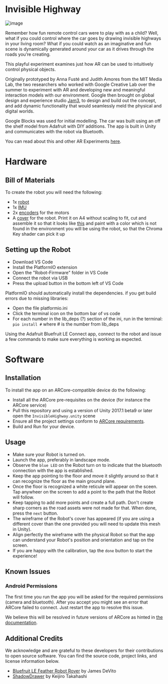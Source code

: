 # Invisible Highway

![image](https://github.com/Jam3/Invisible-Highway/raw/master/media/Invisible_Highway.gif)

Remember how fun remote control cars were to play with as a child? Well, what if you could control where the car goes by drawing invisible highways in your living room? What if you could watch as an imaginative and fun scene is dynamically generated around your car as it drives through the roads you’re creating.

This playful experiment examines just how AR can be used to intuitively control physical objects.

Originally prototyped by Anna Fusté and Judith Amores from the MIT Media Lab, the two researchers who worked with Google Creative Lab over the summer to experiment with AR and developing new and meaningful interaction models with our environment. Google then brought on global design and experience studio [Jam3](http://jam3.com), to design and build out the concept, and add dynamic functionality that would seamlessly meld the physical and digital worlds.

Google Blocks was used for initial modelling. The car was built using an off the shelf model from Adafruit with DIY additions. The app is built in Unity and communicates with the robot via Bluetooth.

You can read about this and other AR Experiments [here](https://experiments.withgoogle.com/ar/invisible-highway).

# Hardware

## Bill of Materials

To create the robot you will need the following:

* 1x [robot](https://www.adafruit.com/product/3235)
* 1x [IMU](https://www.adafruit.com/product/2472)
* 2x [encoders](https://solarbotics.com/product/gmww02/) for the motors
* A [cover](https://github.com/Jam3/Invisible-Highway/raw/master/media/robot_cover.pdf) for the robot. Print it on A4 without scaling to fit, cut and assemble it so that it looks like [this](https://github.com/Jam3/Invisible-Highway/raw/master/media/robot_cover_result.jpg) and paint with a color which is not found in the environment you will be using the robot, so that the Chroma Key shader can pick it up

## Setting up the Robot

* Download VS Code
* Install the PlatformIO extension
* Open the "Robot-Firmware" folder in VS Code
* Connect the robot via USB
* Press the upload button in the bottom left of VS Code

PlatformIO should automatically install the dependencies. if you get build errors due to missing libraries:

* Open the file platformio.ini
* Click the terminal icon on the bottom bar of vs code
* For each number in the lib_deps (?) section of the ini, run in the terminal: `pio install #` where # is the number from lib_deps

Using the Adafruit Bluefruit LE Connect app, connect to the robot and issue a few commands to make sure everything is working as expected.


# Software

## Installation

To install the app on an ARCore-compatible device do the following:

* Install all the ARCore pre-requisites on the device (for instance the ARCore service)
* Pull this repository and using a version of Unity 2017.1 beta9 or later open the `InvisibleHighway.unity` scene
* Ensure all the project settings conform to [ARCore requirements](https://developers.google.com/ar/develop/unity/getting-started).
* Build and Run for your device.

## Usage

* Make sure your Robot is turned on.
* Launch the app, preferably in landscape mode.
* Observe the `blue LED` on the Robot turn on to indicate that the bluetooth connection with the app is established.
* Keep the app pointing to the floor and move it slightly around so that it can recognize the floor as the main ground plane.
* Once the floor is recognized a white reticule will appear on the sceen. Tap anywheer on the screen to add a point to the path that the Robot will follow.
* Keep tapping to add more points and create a full path. Don't create sharp corners as the road assets were not made for that. When done, press the `next` button.
* The wireframe of the Robot's cover has appeared (if you are using a different cover than the one provided you will need to update this mesh in Unity).
* Align perfectly the wireframe with the physical Robot so that the app can understand your Robot's position and orientation and tap on the screen.
* If you are happy with the calibration, tap the `done` button to start the experience!

## Known Issues

### Android Permissions

The first time you run the app you will be asked for the required permissions (camera and bluetooth). After you accept you might see an error that ARCore failed to connect. Just restart the app to resolve this issue.

We believe this will be resolved in future versions of ARCore as hinted in [the documentation](https://developers.google.com/ar/reference/unity/class/google-a-r-core/android-permissions-manager#class_google_a_r_core_1_1_android_permissions_manager_1a2af3849a9675133c702d990f6717833f).

## Additional Credits

We acknowledge and are grateful to these developers for their contributions to open source software. You can find the source code, project links, and license information below.

* [Bluefruit LE Feather Robot Rover](https://learn.adafruit.com/bluefruit-feather-robot/code) by James DeVito
* [ShadowDrawer](https://github.com/keijiro/ShadowDrawer) by Keijiro Takahashi